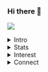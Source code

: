 ### Hi there 👋
![](https://dynaimage.cdn.cnn.com/cnn/q_auto,w_727,c_fit/http%3A%2F%2Fcdn.cnn.com%2Fcnnnext%2Fdam%2Fassets%2F191029114612-05-most-famous-paintings-guernica.jpg)



<!--
**knakul853/knakul853** is a ✨ _special_ ✨ repository because its `README.md` (this file) appears on your GitHub profile.

Here are some ideas to get you started:
-->
<details><summary>Intro</summary>
  <p>
I am currently studying Computer Engineering and I have a huge interest in programming and problem-solving. I love to spend my time doing Competitive programming at sites like Codechef, Hackerrank, Codeforces etc. I have basic knowledge of web development (HTML, CSS, and Javascript).I also have deccent knowledge of data science and machine learning.
  </p>
</details>
<details><summary>Stats</summary>
  
 - [![Nakul's github stats](https://github-readme-stats.vercel.app/api?username=knakul853)](https://github.com/anuraghazra/github-readme-stats)

</details>
<details><summary>Interest</summary>
  <p>
 Problem solving | Mathmatics | Puzzle
  </p>
</details>
<details><summary>Connect</summary>
  
- [Linkdin](https://www.linkedin.com/in/nakul-bharti-a7b783135/)
- [codechef](https://www.codechef.com/users/knakul853)
- [Twitter](https://twitter.com/knakul853)
- [Gmail](knakul853@gmail.com)
- [StopStalk](https://www.stopstalk.com/user/profile/knakul853)
  </details>

